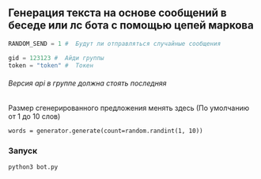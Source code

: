 ## Генерация текста на основе сообщений в беседе или лс бота с помощью цепей маркова

```python
RANDOM_SEND = 1 #  Будут ли отправляться случайные сообщения
```

```python
gid = 123123 #  Айди группы
token = "token" #  Токен
```

###### Версия api в группе должна стоять последняя

Размер сгенерированного предложения менять здесь (По умолчанию от 1 до 10 слов)
```
words = generator.generate(count=random.randint(1, 10)) 
```

### Запуск
```
python3 bot.py
```